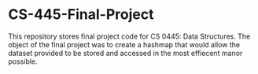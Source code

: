 # CS-445-Final-Project
This repository stores final project code for CS 0445: Data Structures. The object of the final project was to create a hashmap that would allow the dataset provided to be stored and accessed in the most effiecent manor possible. 
